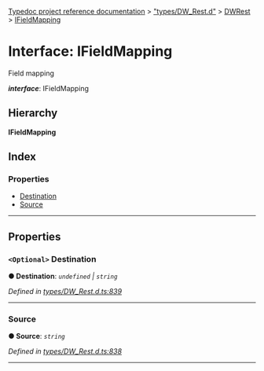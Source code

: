 [Typedoc project reference documentation](../README.md) > ["types/DW_Rest.d"](../modules/_types_dw_rest_d_.md) > [DWRest](../modules/_types_dw_rest_d_.dwrest.md) > [IFieldMapping](../interfaces/_types_dw_rest_d_.dwrest.ifieldmapping.md)

# Interface: IFieldMapping

Field mapping

*__interface__*: IFieldMapping

## Hierarchy

**IFieldMapping**

## Index

### Properties

* [Destination](_types_dw_rest_d_.dwrest.ifieldmapping.md#destination)
* [Source](_types_dw_rest_d_.dwrest.ifieldmapping.md#source)

---

## Properties

<a id="destination"></a>

### `<Optional>` Destination

**● Destination**: *`undefined` \| `string`*

*Defined in [types/DW_Rest.d.ts:839](https://github.com/DocuWare/REST-Sample-TS/blob/0222c3e/src/types/DW_Rest.d.ts#L839)*

___
<a id="source"></a>

###  Source

**● Source**: *`string`*

*Defined in [types/DW_Rest.d.ts:838](https://github.com/DocuWare/REST-Sample-TS/blob/0222c3e/src/types/DW_Rest.d.ts#L838)*

___

